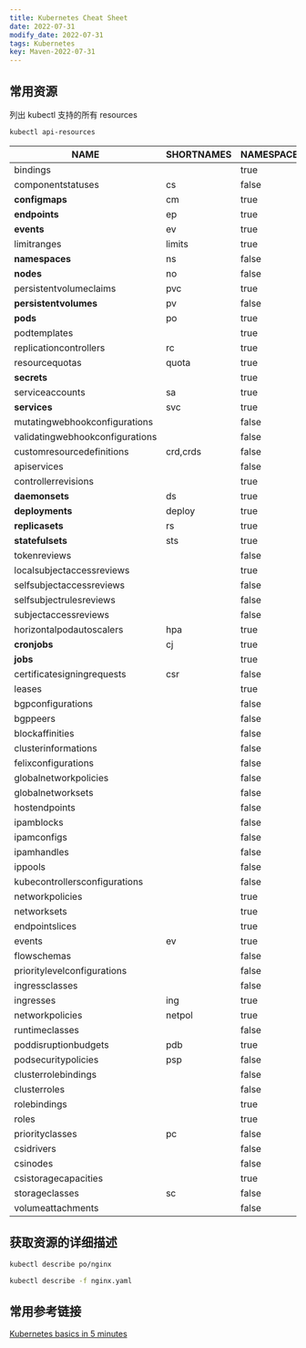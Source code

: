 ```yaml
---
title: Kubernetes Cheat Sheet
date: 2022-07-31
modify_date: 2022-07-31
tags: Kubernetes
key: Maven-2022-07-31
---
```


## 常用资源

列出 kubectl 支持的所有 resources

```sh
kubectl api-resources
```
<!--more-->

| NAME                            | SHORTNAMES | NAMESPACED | KIND                           |
| ------------------------------- | ---------- | ---------- | ------------------------------ |
| bindings                        |            | true       | Binding                        |
| componentstatuses               | cs         | false      | ComponentStatus                |
| **configmaps**                  | cm         | true       | ConfigMap                      |
| **endpoints**                   | ep         | true       | Endpoints                      |
| **events**                      | ev         | true       | Event                          |
| limitranges                     | limits     | true       | LimitRange                     |
| **namespaces**                  | ns         | false      | Namespace                      |
| **nodes**                       | no         | false      | Node                           |
| persistentvolumeclaims          | pvc        | true       | PersistentVolumeClaim          |
| **persistentvolumes**           | pv         | false      | PersistentVolume               |
| **pods**                        | po         | true       | Pod                            |
| podtemplates                    |            | true       | PodTemplate                    |
| replicationcontrollers          | rc         | true       | ReplicationController          |
| resourcequotas                  | quota      | true       | ResourceQuota                  |
| **secrets**                     |            | true       | Secret                         |
| serviceaccounts                 | sa         | true       | ServiceAccount                 |
| **services**                    | svc        | true       | Service                        |
| mutatingwebhookconfigurations   |            | false      | MutatingWebhookConfiguration   |
| validatingwebhookconfigurations |            | false      | ValidatingWebhookConfiguration |
| customresourcedefinitions       | crd,crds   | false      | CustomResourceDefinition       |
| apiservices                     |            | false      | APIService                     |
| controllerrevisions             |            | true       | ControllerRevision             |
| **daemonsets**                  | ds         | true       | DaemonSet                      |
| **deployments**                 | deploy     | true       | Deployment                     |
| **replicasets**                 | rs         | true       | ReplicaSet                     |
| **statefulsets**                | sts        | true       | StatefulSet                    |
| tokenreviews                    |            | false      | TokenReview                    |
| localsubjectaccessreviews       |            | true       | LocalSubjectAccessReview       |
| selfsubjectaccessreviews        |            | false      | SelfSubjectAccessReview        |
| selfsubjectrulesreviews         |            | false      | SelfSubjectRulesReview         |
| subjectaccessreviews            |            | false      | SubjectAccessReview            |
| horizontalpodautoscalers        | hpa        | true       | HorizontalPodAutoscaler        |
| **cronjobs**                    | cj         | true       | CronJob                        |
| **jobs**                        |            | true       | Job                            |
| certificatesigningrequests      | csr        | false      | CertificateSigningRequest      |
| leases                          |            | true       | Lease                          |
| bgpconfigurations               |            | false      | BGPConfiguration               |
| bgppeers                        |            | false      | BGPPeer                        |
| blockaffinities                 |            | false      | BlockAffinity                  |
| clusterinformations             |            | false      | ClusterInformation             |
| felixconfigurations             |            | false      | FelixConfiguration             |
| globalnetworkpolicies           |            | false      | GlobalNetworkPolicy            |
| globalnetworksets               |            | false      | GlobalNetworkSet               |
| hostendpoints                   |            | false      | HostEndpoint                   |
| ipamblocks                      |            | false      | IPAMBlock                      |
| ipamconfigs                     |            | false      | IPAMConfig                     |
| ipamhandles                     |            | false      | IPAMHandle                     |
| ippools                         |            | false      | IPPool                         |
| kubecontrollersconfigurations   |            | false      | KubeControllersConfiguration   |
| networkpolicies                 |            | true       | NetworkPolicy                  |
| networksets                     |            | true       | NetworkSet                     |
| endpointslices                  |            | true       | EndpointSlice                  |
| events                          | ev         | true       | Event                          |
| flowschemas                     |            | false      | FlowSchema                     |
| prioritylevelconfigurations     |            | false      | PriorityLevelConfiguration     |
| ingressclasses                  |            | false      | IngressClass                   |
| ingresses                       | ing        | true       | Ingress                        |
| networkpolicies                 | netpol     | true       | NetworkPolicy                  |
| runtimeclasses                  |            | false      | RuntimeClass                   |
| poddisruptionbudgets            | pdb        | true       | PodDisruptionBudget            |
| podsecuritypolicies             | psp        | false      | PodSecurityPolicy              |
| clusterrolebindings             |            | false      | ClusterRoleBinding             |
| clusterroles                    |            | false      | ClusterRole                    |
| rolebindings                    |            | true       | RoleBinding                    |
| roles                           |            | true       | Role                           |
| priorityclasses                 | pc         | false      | PriorityClass                  |
| csidrivers                      |            | false      | CSIDriver                      |
| csinodes                        |            | false      | CSINode                        |
| csistoragecapacities            |            | true       | CSIStorageCapacity             |
| storageclasses                  | sc         | false      | StorageClass                   |
| volumeattachments               |            | false      | VolumeAttachment               |

## 获取资源的详细描述

```sh
kubectl describe po/nginx

kubectl describe -f nginx.yaml
```

## 常用参考链接

[Kubernetes basics in 5 minutes](https://blog.devgenius.io/kubernetes-basics-in-5-minutes-491a6d67448d)